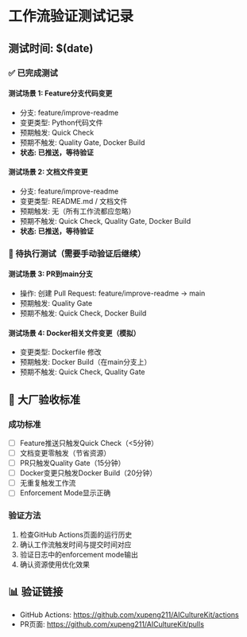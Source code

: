 # 工作流验证测试记录

## 测试时间: $(date)

### ✅ 已完成测试

#### 测试场景 1: Feature分支代码变更

- 分支: feature/improve-readme
- 变更类型: Python代码文件
- 预期触发: Quick Check
- 预期不触发: Quality Gate, Docker Build
- **状态: 已推送，等待验证**

#### 测试场景 2: 文档文件变更

- 分支: feature/improve-readme
- 变更类型: README.md / 文档文件
- 预期触发: 无（所有工作流都应忽略）
- 预期不触发: Quick Check, Quality Gate, Docker Build
- **状态: 已推送，等待验证**

### 🔄 待执行测试（需要手动验证后继续）

#### 测试场景 3: PR到main分支

- 操作: 创建 Pull Request: feature/improve-readme → main
- 预期触发: Quality Gate
- 预期不触发: Quick Check, Docker Build

#### 测试场景 4: Docker相关文件变更（模拟）

- 变更类型: Dockerfile 修改
- 预期触发: Docker Build（在main分支上）
- 预期不触发: Quick Check, Quality Gate

## 🎯 大厂验收标准

### 成功标准

- [ ] Feature推送只触发Quick Check（<5分钟）
- [ ] 文档变更零触发（节省资源）
- [ ] PR只触发Quality Gate（15分钟）
- [ ] Docker变更只触发Docker Build（20分钟）
- [ ] 无重复触发工作流
- [ ] Enforcement Mode显示正确

### 验证方法

1. 检查GitHub Actions页面的运行历史
2. 确认工作流触发时间与提交时间对应
3. 验证日志中的enforcement mode输出
4. 确认资源使用优化效果

## 📊 验证链接

- GitHub Actions: <https://github.com/xupeng211/AICultureKit/actions>
- PR页面: <https://github.com/xupeng211/AICultureKit/pulls>
